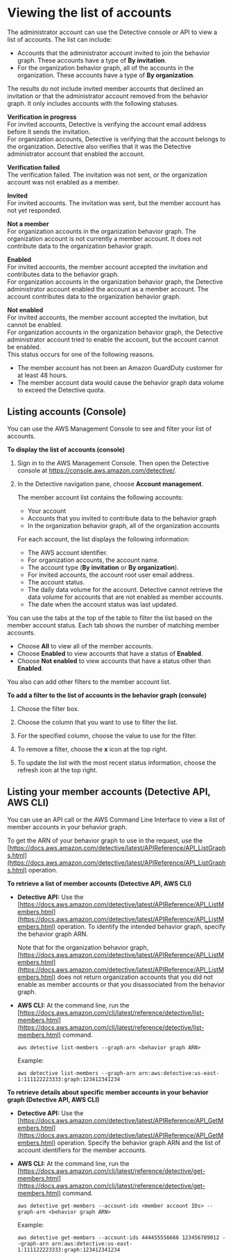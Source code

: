 # Viewing the list of accounts<a name="accounts-view-list"></a>

The administrator account can use the Detective console or API to view a list of accounts\. The list can include:
+ Accounts that the administrator account invited to join the behavior graph\. These accounts have a type of **By invitation**\.
+ For the organization behavior graph, all of the accounts in the organization\. These accounts have a type of **By organization**\.

The results do not include invited member accounts that declined an invitation or that the administrator account removed from the behavior graph\. It only includes accounts with the following statuses\.

**Verification in progress**  
For invited accounts, Detective is verifying the account email address before it sends the invitation\.  
For organization accounts, Detective is verifying that the account belongs to the organization\. Detective also verifies that it was the Detective administrator account that enabled the account\.

**Verification failed**  
The verification failed\. The invitation was not sent, or the organization account was not enabled as a member\.

**Invited**  
For invited accounts\. The invitation was sent, but the member account has not yet responded\.

**Not a member**  
For organization accounts in the organization behavior graph\. The organization account is not currently a member account\. It does not contribute data to the organization behavior graph\.

**Enabled**  
For invited accounts, the member account accepted the invitation and contributes data to the behavior graph\.  
For organization accounts in the organization behavior graph, the Detective administrator account enabled the account as a member account\. The account contributes data to the organization behavior graph\.

**Not enabled**  
For invited accounts, the member account accepted the invitation, but cannot be enabled\.  
For organization accounts in the organization behavior graph, the Detective administrator account tried to enable the account, but the account cannot be enabled\.  
This status occurs for one of the following reasons\.  
+ The member account has not been an Amazon GuardDuty customer for at least 48 hours\.
+ The member account data would cause the behavior graph data volume to exceed the Detective quota\.

## Listing accounts \(Console\)<a name="accounts-view-list-console"></a>

You can use the AWS Management Console to see and filter your list of accounts\.

**To display the list of accounts \(console\)**

1. Sign in to the AWS Management Console\. Then open the Detective console at [https://console\.aws\.amazon\.com/detective/](https://console.aws.amazon.com/detective/)\.

1. In the Detective navigation pane, choose **Account management**\.

   The member account list contains the following accounts:
   + Your account
   + Accounts that you invited to contribute data to the behavior graph
   + In the organization behavior graph, all of the organization accounts

   For each account, the list displays the following information:
   + The AWS account identifier\.
   + For organization accounts, the account name\.
   + The account type \(**By invitation** or **By organization**\)\.
   + For invited accounts, the account root user email address\.
   + The account status\.
   + The daily data volume for the account\. Detective cannot retrieve the data volume for accounts that are not enabled as member accounts\.
   + The date when the account status was last updated\.

You can use the tabs at the top of the table to filter the list based on the member account status\. Each tab shows the number of matching member accounts\.
+ Choose **All** to view all of the member accounts\.
+ Choose **Enabled** to view accounts that have a status of **Enabled**\.
+ Choose **Not enabled** to view accounts that have a status other than **Enabled**\.

You also can add other filters to the member account list\.

**To add a filter to the list of accounts in the behavior graph \(console\)**

1. Choose the filter box\.

1. Choose the column that you want to use to filter the list\.

1. For the specified column, choose the value to use for the filter\.

1. To remove a filter, choose the **x** icon at the top right\.

1. To update the list with the most recent status information, choose the refresh icon at the top right\.

## Listing your member accounts \(Detective API, AWS CLI\)<a name="accounts-view-list-api"></a>

You can use an API call or the AWS Command Line Interface to view a list of member accounts in your behavior graph\.

To get the ARN of your behavior graph to use in the request, use the [https://docs.aws.amazon.com/detective/latest/APIReference/API_ListGraphs.html](https://docs.aws.amazon.com/detective/latest/APIReference/API_ListGraphs.html) operation\.

**To retrieve a list of member accounts \(Detective API, AWS CLI\)**
+ **Detective API:** Use the [https://docs.aws.amazon.com/detective/latest/APIReference/API_ListMembers.html](https://docs.aws.amazon.com/detective/latest/APIReference/API_ListMembers.html) operation\. To identify the intended behavior graph, specify the behavior graph ARN\.

  Note that for the organization behavior graph, [https://docs.aws.amazon.com/detective/latest/APIReference/API_ListMembers.html](https://docs.aws.amazon.com/detective/latest/APIReference/API_ListMembers.html) does not return organization accounts that you did not enable as member accounts or that you disassociated from the behavior graph\.
+ **AWS CLI:** At the command line, run the [https://docs.aws.amazon.com/cli/latest/reference/detective/list-members.html](https://docs.aws.amazon.com/cli/latest/reference/detective/list-members.html) command\.

  ```
  aws detective list-members --graph-arn <behavior graph ARN>
  ```

  Example:

  ```
  aws detective list-members --graph-arn arn:aws:detective:us-east-1:111122223333:graph:123412341234
  ```

**To retrieve details about specific member accounts in your behavior graph \(Detective API, AWS CLI\)**
+ **Detective API:** Use the [https://docs.aws.amazon.com/detective/latest/APIReference/API_GetMembers.html](https://docs.aws.amazon.com/detective/latest/APIReference/API_GetMembers.html) operation\. Specify the behavior graph ARN and the list of account identifiers for the member accounts\.
+ **AWS CLI:** At the command line, run the [https://docs.aws.amazon.com/cli/latest/reference/detective/get-members.html](https://docs.aws.amazon.com/cli/latest/reference/detective/get-members.html) command\.

  ```
  aws detective get-members --account-ids <member account IDs> --graph-arn <behavior graph ARN>
  ```

  Example:

  ```
  aws detective get-members --account-ids 444455556666 123456789012 --graph-arn arn:aws:detective:us-east-1:111122223333:graph:123412341234
  ```